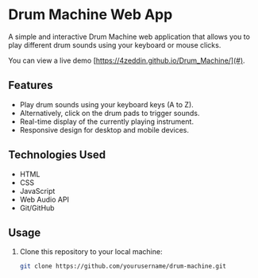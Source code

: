# Drum Machine Web App

A simple and interactive Drum Machine web application that allows you to play different drum sounds using your keyboard or mouse clicks.

You can view a live demo [https://4zeddin.github.io/Drum_Machine/](#).

## Features

- Play drum sounds using your keyboard keys (A to Z).
- Alternatively, click on the drum pads to trigger sounds.
- Real-time display of the currently playing instrument.
- Responsive design for desktop and mobile devices.

## Technologies Used

- HTML
- CSS
- JavaScript
- Web Audio API
- Git/GitHub

## Usage

1. Clone this repository to your local machine:

   ```bash
   git clone https://github.com/yourusername/drum-machine.git
